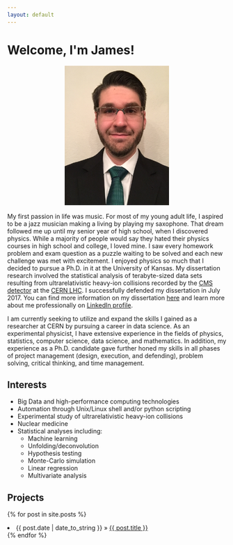 ```yaml
---
layout: default
---
```


# [](#header-1)Welcome, I'm James!

<center>
  <img HEIGTH="320" WIDTH="240" src="assets/images/IMG_3118-1.JPG" class="img-responsive img-circle" alt="Oops!">
</center>

My first passion in life was music.  For most of my young adult life, 
I aspired to be a jazz musician making a living by playing my saxophone. 
That dream followed me up until my senior year of high school, when I 
discovered physics. While a majority of people would say they hated their physics 
courses in high school and college, I loved mine. I saw every homework 
problem and exam question as a puzzle waiting to be solved and each new	
challenge was met with excitement. I enjoyed physics so	much that I decided 
to pursue a Ph.D. in it at the University of Kansas. My dissertation research 
involved the statistical analysis of terabyte-sized data sets resulting from 
ultrarelativistic heavy-ion collisions recorded by the 
[CMS detector](http://cms.web.cern.ch/news/what-cms) at the 
[CERN LHC](https://home.cern/topics/large-hadron-collider). 
I successfully defended my dissertation in July 2017. 
You can find more information on my dissertation 
[here](https://cds.cern.ch/record/2275797) and learn more about me 
professionally on [LinkedIn profile](https://www.linkedin.com/in/jrcastle90).

I am currently seeking to utilize and expand the skills I gained as a 
researcher at CERN by pursuing a career in data science. As an experimental 
physicist, I have extensive experience in the fields of physics, statistics, 
computer science, data science, and mathematics. In addition, my experience 
as a Ph.D. candidate gave further honed my skills in all phases of project 
management (design, execution, and defending), problem solving, critical 
thinking, and time management. 

## [](#header-2)Interests
- Big Data and high-performance computing technologies
- Automation through Unix/Linux shell and/or python scripting
- Experimental study of ultrarelativistic heavy-ion collisions
- Nuclear medicine
- Statistical analyses including:
  - Machine learning
  - Unfolding/deconvolution
  - Hypothesis testing
  - Monte-Carlo simulation
  - Linear regression
  - Multivariate analysis

## [](#header-2)Projects
{% for post in site.posts %}
  <li><span>{{ post.date | date_to_string }}</span> » <a href="{{ post.url }}" title="{{ post.title }}">{{ post.title }}</a></li>
{% endfor %}